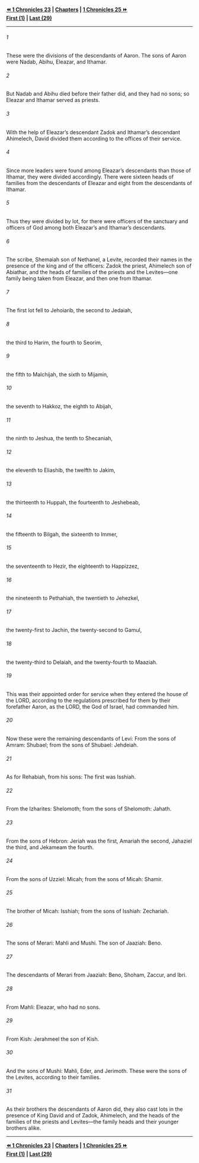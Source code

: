   
**[⏪ 1 Chronicles 23](./1%20Chronicles%2023.md) | [Chapters](./_index.md) | [1 Chronicles 25 ⏩](./1%20Chronicles%2025.md)**  
**[First (1)](./1%20Chronicles%201.md) | [Last (29)](./1%20Chronicles%2029.md)**  
  
---  
  
###### 1  
These were the divisions of the descendants of Aaron. The sons of Aaron were Nadab, Abihu, Eleazar, and Ithamar.  
  
###### 2  
But Nadab and Abihu died before their father did, and they had no sons; so Eleazar and Ithamar served as priests.  
  
###### 3  
With the help of Eleazar’s descendant Zadok and Ithamar’s descendant Ahimelech, David divided them according to the offices of their service.  
  
###### 4  
Since more leaders were found among Eleazar’s descendants than those of Ithamar, they were divided accordingly. There were sixteen heads of families from the descendants of Eleazar and eight from the descendants of Ithamar.  
  
###### 5  
Thus they were divided by lot, for there were officers of the sanctuary and officers of God among both Eleazar’s and Ithamar’s descendants.  
  
###### 6  
The scribe, Shemaiah son of Nethanel, a Levite, recorded their names in the presence of the king and of the officers: Zadok the priest, Ahimelech son of Abiathar, and the heads of families of the priests and the Levites—one family being taken from Eleazar, and then one from Ithamar.  
  
###### 7  
The first lot fell to Jehoiarib, the second to Jedaiah,  
  
###### 8  
the third to Harim, the fourth to Seorim,  
  
###### 9  
the fifth to Malchijah, the sixth to Mijamin,  
  
###### 10  
the seventh to Hakkoz, the eighth to Abijah,  
  
###### 11  
the ninth to Jeshua, the tenth to Shecaniah,  
  
###### 12  
the eleventh to Eliashib, the twelfth to Jakim,  
  
###### 13  
the thirteenth to Huppah, the fourteenth to Jeshebeab,  
  
###### 14  
the fifteenth to Bilgah, the sixteenth to Immer,  
  
###### 15  
the seventeenth to Hezir, the eighteenth to Happizzez,  
  
###### 16  
the nineteenth to Pethahiah, the twentieth to Jehezkel,  
  
###### 17  
the twenty-first to Jachin, the twenty-second to Gamul,  
  
###### 18  
the twenty-third to Delaiah, and the twenty-fourth to Maaziah.  
  
###### 19  
This was their appointed order for service when they entered the house of the LORD, according to the regulations prescribed for them by their forefather Aaron, as the LORD, the God of Israel, had commanded him.  
  
###### 20  
Now these were the remaining descendants of Levi: From the sons of Amram: Shubael; from the sons of Shubael: Jehdeiah.  
  
###### 21  
As for Rehabiah, from his sons: The first was Isshiah.  
  
###### 22  
From the Izharites: Shelomoth; from the sons of Shelomoth: Jahath.  
  
###### 23  
From the sons of Hebron: Jeriah was the first, Amariah the second, Jahaziel the third, and Jekameam the fourth.  
  
###### 24  
From the sons of Uzziel: Micah; from the sons of Micah: Shamir.  
  
###### 25  
The brother of Micah: Isshiah; from the sons of Isshiah: Zechariah.  
  
###### 26  
The sons of Merari: Mahli and Mushi. The son of Jaaziah: Beno.  
  
###### 27  
The descendants of Merari from Jaaziah: Beno, Shoham, Zaccur, and Ibri.  
  
###### 28  
From Mahli: Eleazar, who had no sons.  
  
###### 29  
From Kish: Jerahmeel the son of Kish.  
  
###### 30  
And the sons of Mushi: Mahli, Eder, and Jerimoth. These were the sons of the Levites, according to their families.  
  
###### 31  
As their brothers the descendants of Aaron did, they also cast lots in the presence of King David and of Zadok, Ahimelech, and the heads of the families of the priests and Levites—the family heads and their younger brothers alike.  
  
  
---  
  
**[⏪ 1 Chronicles 23](./1%20Chronicles%2023.md) | [Chapters](./_index.md) | [1 Chronicles 25 ⏩](./1%20Chronicles%2025.md)**  
**[First (1)](./1%20Chronicles%201.md) | [Last (29)](./1%20Chronicles%2029.md)**  
  
